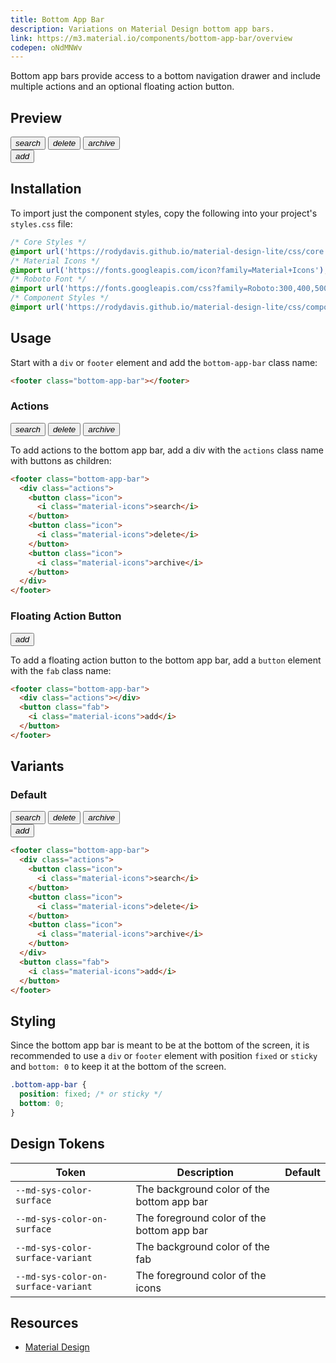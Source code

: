 ```yaml
---
title: Bottom App Bar
description: Variations on Material Design bottom app bars.
link: https://m3.material.io/components/bottom-app-bar/overview
codepen: oNdMNWv
---
```


Bottom app bars provide access to a bottom navigation drawer and include multiple actions and an optional floating action button.

## Preview

<div class="preview">
  <footer class="bottom-app-bar" style="min-width: 400px">
    <div class="actions">
      <button class="icon-button">
        <i class="material-icons">search</i>
      </button>
      <button class="icon-button">
        <i class="material-icons">delete</i>
      </button>
      <button class="icon-button">
        <i class="material-icons">archive</i>
      </button>
    </div>
    <button class="fab">
      <i class="material-icons">add</i>
    </button>
  </footer>
</div>

## Installation

To import just the component styles, copy the following into your project's `styles.css` file:

```css
/* Core Styles */
@import url('https://rodydavis.github.io/material-design-lite/css/core.css');
/* Material Icons */
@import url('https://fonts.googleapis.com/icon?family=Material+Icons');
/* Roboto Font */
@import url('https://fonts.googleapis.com/css?family=Roboto:300,400,500,700&amp;display=swap');
/* Component Styles */
@import url('https://rodydavis.github.io/material-design-lite/css/components/bottom-app-bar/style.css');
```

## Usage

Start with a `div` or `footer` element and add the `bottom-app-bar` class name:

```html
<footer class="bottom-app-bar"></footer>
```

### Actions

<div class="preview">
  <footer class="bottom-app-bar">
    <div class="actions">
      <button class="icon">
        <i class="material-icons">search</i>
      </button>
      <button class="icon">
        <i class="material-icons">delete</i>
      </button>
      <button class="icon">
        <i class="material-icons">archive</i>
      </button>
    </div>
  </footer>
</div>

To add actions to the bottom app bar, add a div with the `actions` class name with buttons as children:

```html
<footer class="bottom-app-bar">
  <div class="actions">
    <button class="icon">
      <i class="material-icons">search</i>
    </button>
    <button class="icon">
      <i class="material-icons">delete</i>
    </button>
    <button class="icon">
      <i class="material-icons">archive</i>
    </button>
  </div>
</footer>
```

### Floating Action Button

<div class="preview">
  <footer class="bottom-app-bar">
    <div class="actions"></div>
    <button class="fab">
      <i class="material-icons">add</i>
    </button>
  </footer>
</div>

To add a floating action button to the bottom app bar, add a `button` element with the `fab` class name:

```html
<footer class="bottom-app-bar">
  <div class="actions"></div>
  <button class="fab">
    <i class="material-icons">add</i>
  </button>
</footer>
```

## Variants

### Default

<div class="preview">
  <footer class="bottom-app-bar">
    <div class="actions">
      <button class="icon">
        <i class="material-icons">search</i>
      </button>
      <button class="icon">
        <i class="material-icons">delete</i>
      </button>
      <button class="icon">
        <i class="material-icons">archive</i>
      </button>
    </div>
    <button class="fab">
      <i class="material-icons">add</i>
    </button>
  </footer>
</div>

```html
<footer class="bottom-app-bar">
  <div class="actions">
    <button class="icon">
      <i class="material-icons">search</i>
    </button>
    <button class="icon">
      <i class="material-icons">delete</i>
    </button>
    <button class="icon">
      <i class="material-icons">archive</i>
    </button>
  </div>
  <button class="fab">
    <i class="material-icons">add</i>
  </button>
</footer>
```

## Styling

Since the bottom app bar is meant to be at the bottom of the screen, it is recommended to use a `div` or `footer` element with position `fixed` or `sticky`  and `bottom: 0` to keep it at the bottom of the screen.

```css
.bottom-app-bar {
  position: fixed; /* or sticky */
  bottom: 0;
}
```

## Design Tokens

| Token                               | Description                                | Default                                                                                                         |
|-------------------------------------|--------------------------------------------|-----------------------------------------------------------------------------------------------------------------|
| `--md-sys-color-surface`            | The background color of the bottom app bar | <div class="tooltip token-box color-surface" data-tooltip="--md-sys-color-surface"></div>                       |
| `--md-sys-color-on-surface`         | The foreground color of the bottom app bar | <div class="tooltip token-box color-on-surface" data-tooltip="--md-sys-color-on-surface"></div>                 |
| `--md-sys-color-surface-variant`    | The background color of the fab            | <div class="tooltip token-box color-surface-variant" data-tooltip="--md-sys-color-surface-variant"></div>       |
| `--md-sys-color-on-surface-variant` | The foreground color of the icons          | <div class="tooltip token-box color-on-surface-variant" data-tooltip="--md-sys-color-on-surface-variant"></div> |

## Resources

- [Material Design](https://m3.material.io/components/bottom-app-bar)